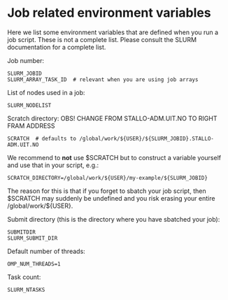Job related environment variables
=================================

Here we list some environment variables that are defined when you run a
job script. These is not a complete list. Please consult the SLURM
documentation for a complete list.

Job number:

    SLURM_JOBID
    SLURM_ARRAY_TASK_ID  # relevant when you are using job arrays

List of nodes used in a job:

    SLURM_NODELIST

Scratch directory: OBS! CHANGE FROM STALLO-ADM.UIT.NO TO RIGHT FRAM ADDRESS

    SCRATCH  # defaults to /global/work/${USER}/${SLURM_JOBID}.STALLO-ADM.UIT.NO

We recommend to **not** use \$SCRATCH but to construct a variable
yourself and use that in your script, e.g.:

    SCRATCH_DIRECTORY=/global/work/${USER}/my-example/${SLURM_JOBID}

The reason for this is that if you forget to sbatch your job script,
then \$SCRATCH may suddenly be undefined and you risk erasing your
entire /global/work/\${USER}.

Submit directory (this is the directory where you have sbatched your
job):

    SUBMITDIR
    SLURM_SUBMIT_DIR

Default number of threads:

    OMP_NUM_THREADS=1

Task count:

    SLURM_NTASKS
